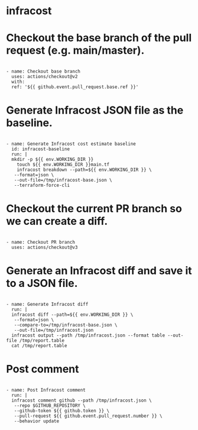 # infracost

# Checkout the base branch of the pull request (e.g. main/master).

```

- name: Checkout base branch
  uses: actions/checkout@v2
  with:
  ref: '${{ github.event.pull_request.base.ref }}'
```

# Generate Infracost JSON file as the baseline.

```

- name: Generate Infracost cost estimate baseline
  id: infracost-baseline
  run: |
  mkdir -p ${{ env.WORKING_DIR }}
    touch ${{ env.WORKING_DIR }}main.tf
    infracost breakdown --path=${{ env.WORKING_DIR }} \
   --format=json \
   --out-file=/tmp/infracost-base.json \
   --terraform-force-cli
```

# Checkout the current PR branch so we can create a diff.

```

- name: Checkout PR branch
  uses: actions/checkout@v3
```

# Generate an Infracost diff and save it to a JSON file.

```

- name: Generate Infracost diff
  run: |
  infracost diff --path=${{ env.WORKING_DIR }} \
   --format=json \
   --compare-to=/tmp/infracost-base.json \
   --out-file=/tmp/infracost.json
  infracost output --path /tmp/infracost.json --format table --out-file /tmp/report.table
  cat /tmp/report.table
```

# Post comment

```

- name: Post Infracost comment
  run: |
  infracost comment github --path /tmp/infracost.json \
   --repo $GITHUB_REPOSITORY \
   --github-token ${{ github.token }} \
   --pull-request ${{ github.event.pull_request.number }} \
   --behavior update
```
